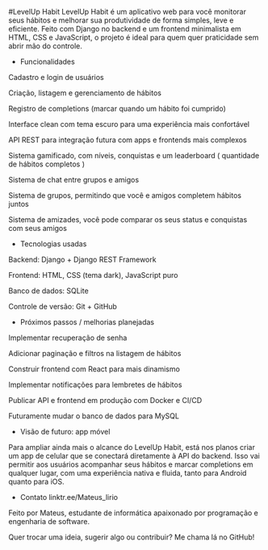 #LevelUp Habit
LevelUp Habit é um aplicativo web para você monitorar seus hábitos e melhorar sua produtividade de forma simples, leve e eficiente. Feito com Django no backend e um frontend minimalista em HTML, CSS e JavaScript, o projeto é ideal para quem quer praticidade sem abrir mão do controle.

- Funcionalidades
  
Cadastro e login de usuários

Criação, listagem e gerenciamento de hábitos

Registro de completions (marcar quando um hábito foi cumprido)

Interface clean com tema escuro para uma experiência mais confortável

API REST para integração futura com apps e frontends mais complexos

Sistema gamificado, com níveis, conquistas e um leaderboard ( quantidade de hábitos completos )

Sistema de chat entre grupos e amigos

Sistema de grupos, permitindo que você e amigos completem hábitos juntos

Sistema de amizades, você pode comparar os seus status e conquistas com seus amigos

- Tecnologias usadas
  
Backend: Django + Django REST Framework

Frontend: HTML, CSS (tema dark), JavaScript puro

Banco de dados: SQLite

Controle de versão: Git + GitHub

- Próximos passos / melhorias planejadas
  
Implementar recuperação de senha

Adicionar paginação e filtros na listagem de hábitos

Construir frontend com React para mais dinamismo

Implementar notificações para lembretes de hábitos

Publicar API e frontend em produção com Docker e CI/CD

Futuramente mudar o banco de dados para MySQL

- Visão de futuro: app móvel
  
Para ampliar ainda mais o alcance do LevelUp Habit, está nos planos criar um app de celular que se conectará diretamente à API do backend. Isso vai permitir aos usuários acompanhar seus hábitos e marcar completions em qualquer lugar, com uma experiência nativa e fluida, tanto para Android quanto para iOS.

- Contato
linktr.ee/Mateus_lirio

Feito por Mateus, estudante de informática apaixonado por programação e engenharia de software.

Quer trocar uma ideia, sugerir algo ou contribuir? Me chama lá no GitHub!
